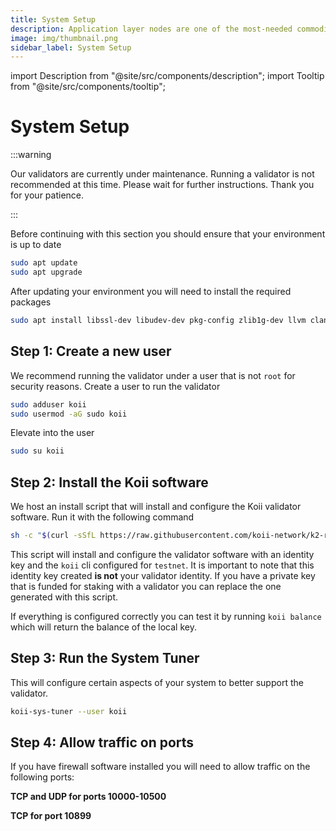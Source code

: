 ```yaml
---
title: System Setup
description: Application layer nodes are one of the most-needed commodities in Web3.
image: img/thumbnail.png
sidebar_label: System Setup
---
```


import Description from "@site/src/components/description";
import Tooltip from "@site/src/components/tooltip";

# System Setup

:::warning

Our validators are currently under maintenance. Running a validator is not recommended at this time. Please wait for further instructions. Thank you for your patience.

:::

<Description
  text="This section provides a guide for how to configure your Ubuntu system"
/>

Before continuing with this section you should ensure that your environment is up to date

```bash
sudo apt update
sudo apt upgrade
```

After updating your environment you will need to install the required packages

```bash
sudo apt install libssl-dev libudev-dev pkg-config zlib1g-dev llvm clang
```

## Step 1: Create a new user

We recommend running the validator under a user that is not `root` for security reasons. Create a user to run the validator

```bash
sudo adduser koii
sudo usermod -aG sudo koii
```

Elevate into the user

```bash
sudo su koii
```

## Step 2: Install the Koii software

We host an install script that will install and configure the Koii validator software. Run it with the following command

```bash
sh -c "$(curl -sSfL https://raw.githubusercontent.com/koii-network/k2-release/master/k2-install-init_v1.14.19.sh)"
```

This script will install and configure the validator software with an identity key and the `koii` cli configured for `testnet`. It is important to note that this identity key created **is not** your validator identity. If you have a private key that is funded for staking with a validator you can replace the one generated with this script.

If everything is configured correctly you can test it by running `koii balance` which will return the balance of the local key.

## Step 3: Run the System Tuner

This will configure certain aspects of your system to better support the validator.

```bash
koii-sys-tuner --user koii
```

## Step 4: Allow traffic on ports

If you have firewall software installed you will need to allow traffic on the following ports:

**TCP and UDP for ports 10000-10500**

**TCP for port 10899**
